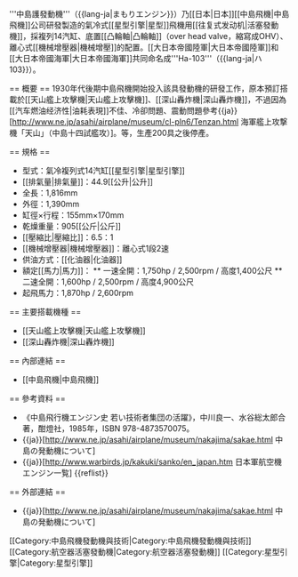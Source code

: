 '''中島護發動機'''（{{lang-ja|まもりエンジン}}）乃[[日本|日本]][[中島飛機|中島飛機]]公司研發製造的氣冷式[[星型引擎|星型]]飛機用[[往复式发动机|活塞發動機]]，採複列14汽缸、底置[[凸輪軸|凸輪軸]]（over head valve，縮寫成OHV）、離心式[[機械增壓器|機械增壓]]的配置。[[大日本帝國陸軍|大日本帝國陸軍]]和[[大日本帝國海軍|大日本帝國海軍]]共同命名成'''Ha-103'''（{{lang-ja|ハ103}}）。

== 概要 ==
1930年代後期中島飛機開始投入該具發動機的研發工作，原本預訂搭載於[[天山艦上攻擊機|天山艦上攻擊機]]、[[深山轟炸機|深山轟炸機]]，不過因為[[汽车燃油经济性|油耗表現]]不佳、冷卻問題、震動問題<ref>參考{{ja}}[http://www.ne.jp/asahi/airplane/museum/cl-pln6/Tenzan.html 海軍艦上攻撃機「天山」（中島十四試艦攻）]。</ref>等，生產200具之後停產。

== 規格 ==
* 型式：氣冷複列式14汽缸[[星型引擎|星型引擎]]
* [[排氣量|排氣量]]：44.9[[公升|公升]]
* 全長：1,816mm
* 外徑：1,390mm
* 缸徑×行程：155mm×170mm
* 乾燥重量：905[[公斤|公斤]]
* [[壓縮比|壓縮比]]：6.5：1
* [[機械增壓器|機械增壓器]]：離心式1段2速
* 供油方式：[[化油器|化油器]]
* 額定[[馬力|馬力]]：
** 一速全開：1,750hp / 2,500rpm / 高度1,400公尺
** 二速全開：1,600hp / 2,500rpm / 高度4,900公尺
* 起飛馬力：1,870hp / 2,600rpm

== 主要搭載機種 ==
* [[天山艦上攻擊機|天山艦上攻擊機]]
* [[深山轟炸機|深山轟炸機]]

== 內部連結 ==
* [[中島飛機|中島飛機]]

== 參考資料 ==
* 《中島飛行機エンジン史 若い技術者集団の活躍》，中川良一、水谷総太郎合著，酣燈社，1985年，ISBN 978-4873570075。
* {{ja}}[http://www.ne.jp/asahi/airplane/museum/nakajima/sakae.html 中島の発動機について]
* {{ja}}[http://www.warbirds.jp/kakuki/sanko/en_japan.htm 日本軍航空機エンジン一覧]
{{reflist}}

== 外部連結 ==
* {{ja}}[http://www.ne.jp/asahi/airplane/museum/nakajima/sakae.html 中島の発動機について]

[[Category:中島飛機發動機與技術|Category:中島飛機發動機與技術]]
[[Category:航空器活塞發動機|Category:航空器活塞發動機]]
[[Category:星型引擎|Category:星型引擎]]